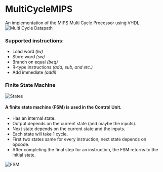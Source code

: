 # MultiCycleMIPS
An implementation of the MIPS Multi Cycle Processor using VHDL.
![Multi Cycle Datapath](https://i.imgur.com/mWXHWpT.png "Multi Cycle Datapath")

### Supported instructions:
* Load word _(lw)_
* Store word _(sw)_
* Branch on equal _(beq)_
* R-type instructions _(add, sub, and etc.)_
* Add immediate _(addi)_

### Finite State Machine
![States](https://www.cise.ufl.edu/~mssz/CompOrg/Fig4.17-MIPS-MCdp-hilvl.gif "States")
#### A finite state machine (FSM) is used in the Control Unit.
* Has an internal state.
* Output depends on the current state (and maybe the inputs).
* Next state depends on the current state and the inputs.
* Each state will take 1 cycle.
* First two states same for every instruction, next state depends on opcode.
* After completing the final step for an instruction, the FSM returns to the initial state.

![FSM](https://www.cise.ufl.edu/~mssz/CompOrg/Fig4.22-MIPS-FSC-Composite.gif "FSM")
